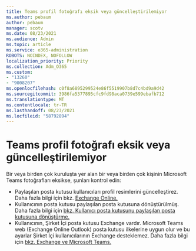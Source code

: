 ```yaml
---
title: Teams profil fotoğrafı eksik veya güncelleştirilemiyor
ms.author: pebaum
author: pebaum
manager: scotv
ms.date: 08/23/2021
ms.audience: Admin
ms.topic: article
ms.service: o365-administration
ROBOTS: NOINDEX, NOFOLLOW
localization_priority: Priority
ms.collection: Adm_O365
ms.custom:
- "13260"
- "9008207"
ms.openlocfilehash: c0f8a6895299524e86f5519907b8d7c4bd9a9d42
ms.sourcegitcommit: 3986fa5377895cfc9fd98aca0739e599ebafb712
ms.translationtype: MT
ms.contentlocale: tr-TR
ms.lasthandoff: 08/23/2021
ms.locfileid: "58792894"
---
```

# <a name="teams-profile-photo-is-missing-or-cant-be-updated"></a>Teams profil fotoğrafı eksik veya güncelleştirilemiyor

Bir veya birden çok kuruluşta yer alan bir veya birden çok kişinin Microsoft Teams fotoğrafları eksikse, şunları kontrol edin: 

- Paylaşılan posta kutusu kullanıcıları profil resimlerini güncelleştirez. Daha fazla bilgi için bkz. [Exchange Online.](https://docs.microsoft.com/exchange/collaboration-exo/shared-mailboxes) 
- Kullanıcının posta kutusu paylaşılan posta kutusuna dönüştürülmüş. Daha fazla bilgi için [bkz. Kullanıcı posta kutusunu paylaşılan posta kutusuna dönüştürme.](https://docs.microsoft.com/microsoft-365/admin/email/convert-user-mailbox-to-shared-mailbox) 
- Kullanıcının, Şirket İçi posta kutusu Exchange vardır. Microsoft Teams web (Exchange Online Outlook) posta kutusu ilkelerine uygun olur ve bu ayarlar Şirket İçi kullanıcılarının Exchange desteklemez. Daha fazla bilgi için [bkz. Exchange ve Microsoft Teams.](https://docs.microsoft.com/MicrosoftTeams/exchange-teams-interact) 